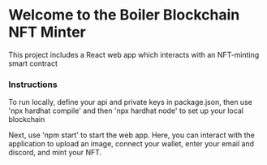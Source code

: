 # Welcome to the Boiler Blockchain NFT Minter

This project includes a React web app which interacts with an NFT-minting smart contract

### Instructions
To run locally, define your api and private keys in package.json, then use 'npx hardhat compile' and then 'npx hardhat node' to set up your local blockchain

Next, use 'npm start' to start the web app. Here, you can interact with the application to upload an image, connect your wallet, enter your email and discord, and mint your NFT.